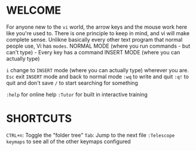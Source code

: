# WELCOME

For anyone new to the `vi` world, the arrow keys and the mouse work
here like you're used to. There is one principle to keep in mind, and
vi will make complete sense. Unlikne basically every other text program
that normal people use, Vi has `modes`.
NORMAL MODE (where you run commands - but can't type) - Every key has a command
INSERT MODE (where you can actually type)

`i`      change to `INSERT` mode (where you can actually type) wherever you are.
`Esc`    exit `INSERT` mode and back to normal mode
`:wq`    to write and quit
`:q!`    to quit and don't save
`/`      to start searching for something

`:help`  for online help
`:Tutor` for built in interactive training

# SHORTCUTS

`CTRL+n`: Toggle the "folder tree"
`Tab`: Jump to the next file
`:Telescope keymaps`  to see all of the other keymaps configured

